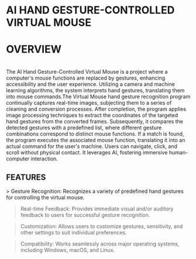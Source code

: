 
# AI HAND GESTURE-CONTROLLED VIRTUAL MOUSE

<h1>OVERVIEW</h1><br>
The AI Hand Gesture-Controlled Virtual Mouse is a project where a computer's mouse functions are replaced by gestures, enhancing accessibility and the user experience. Utilizing a camera and machine learning algorithms, the system interprets hand gestures, translating them into mouse commands.The Virtual Mouse hand gesture recognition program continually captures real-time images, subjecting them to a series of cleaning and conversion processes. After completion, the program applies image processing techniques to extract the coordinates of the targeted hand gestures from the converted frames. Subsequently, it compares the detected gestures with a predefined list, where different gesture combinations correspond to distinct mouse functions. If a match is found, the program executes the associated mouse function, translating it into an actual command for the user's machine. Users can navigate, click, and scroll without physical contact. It leverages AI, fostering immersive human-computer interaction.

<h2>FEATURES</h2>
> Gesture Recognition: Recognizes a variety of predefined hand gestures for controlling the virtual mouse.

> Real-time Feedback: Provides immediate visual and/or auditory feedback to users for successful gesture recognition.

> Customization: Allows users to customize gestures, sensitivity, and other settings to suit individual preferences.

> Compatibility: Works seamlessly across major operating systems, including Windows, macOS, and Linux.
